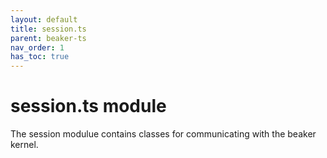 ```yaml
---
layout: default
title: session.ts
parent: beaker-ts
nav_order: 1
has_toc: true
---
```


# session.ts module

The session modulue contains classes for communicating with the beaker kernel.
